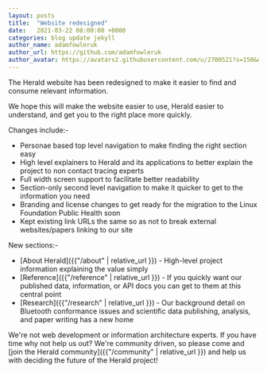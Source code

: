 ```yaml
---
layout: posts
title:  "Website redesigned"
date:   2021-03-22 08:00:00 +0000
categories: blog update jekyll
author_name: adamfowleruk
author_url: https://github.com/adamfowleruk
author_avatar: https://avatars2.githubusercontent.com/u/2700521?s=150&u=7998edeafa7e4a1bf65095b13c8a4fd49c240e84&v=4
---
```


The Herald website has been redesigned to make it easier to find and consume relevant information.

We hope this will make the website easier to use, Herald easier to understand, and get you to the right place
more quickly.

Changes include:-
- Personae based top level navigation to make finding the right section easy
- High level explainers to Herald and its applications to better explain the project to non contact tracing experts
- Full width screen support to facilitate better readability
- Section-only second level navigation to make it quicker to get to the information you need
- Branding and license changes to get ready for the migration to the Linux Foundation Public Health soon
- Kept existing link URLs the same so as not to break external websites/papers linking to our site

New sections:-

- [About Herald]({{"/about" | relative_url }}) - High-level project information explaining the value simply
- [Reference]({{"/reference" | relative_url }}) - If you quickly want our published data, information, or API docs you can get to them at this central point
- [Research]({{"/research" | relative_url }}) - Our background detail on Bluetooth conformance issues and scientific data publishing, analysis, and paper writing has a new home

We're not web development or information architecture experts. 
If you have time why not help us out? We're community driven, 
so please come and [join the Herald community]({{"/community" | relative_url }}) and help us with deciding the
future of the Herald project!
